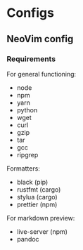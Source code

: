 # Configs

## NeoVim config

### Requirements

For general functioning:

- node
- npm
- yarn
- python
- wget
- curl
- gzip
- tar
- gcc
- ripgrep

Formatters:

- black (pip)
- rustfmt (cargo)
- stylua (cargo)
- prettier (npm)

For markdown preview:

- live-server (npm)
- pandoc
